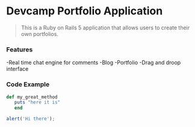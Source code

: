 # Devcamp Portfolio Application

>This is a Ruby on Rails 5 application that allows users to create their own portfolios.

### Features
 
-Real time chat engine for comments
-Blog 
-Portfolio
-Drag and droop interface 
   
### Code Example

```ruby
def my_great_method
   puts "here it is"   
   end  
```

```javascript
alert('Hi there'); 
```